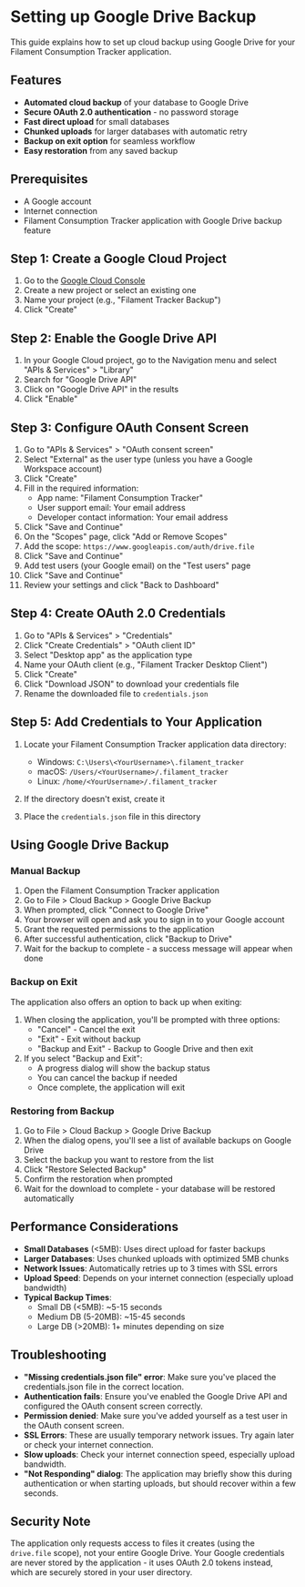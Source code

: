 # Setting up Google Drive Backup

This guide explains how to set up cloud backup using Google Drive for your Filament Consumption Tracker application.

## Features

-  **Automated cloud backup** of your database to Google Drive
-  **Secure OAuth 2.0 authentication** - no password storage
-  **Fast direct upload** for small databases
-  **Chunked uploads** for larger databases with automatic retry
-  **Backup on exit option** for seamless workflow
-  **Easy restoration** from any saved backup

## Prerequisites

-  A Google account
-  Internet connection
-  Filament Consumption Tracker application with Google Drive backup feature

## Step 1: Create a Google Cloud Project

1. Go to the [Google Cloud Console](https://console.cloud.google.com/)
2. Create a new project or select an existing one
3. Name your project (e.g., "Filament Tracker Backup")
4. Click "Create"

## Step 2: Enable the Google Drive API

1. In your Google Cloud project, go to the Navigation menu and select "APIs & Services" > "Library"
2. Search for "Google Drive API"
3. Click on "Google Drive API" in the results
4. Click "Enable"

## Step 3: Configure OAuth Consent Screen

1. Go to "APIs & Services" > "OAuth consent screen"
2. Select "External" as the user type (unless you have a Google Workspace account)
3. Click "Create"
4. Fill in the required information:
   -  App name: "Filament Consumption Tracker"
   -  User support email: Your email address
   -  Developer contact information: Your email address
5. Click "Save and Continue"
6. On the "Scopes" page, click "Add or Remove Scopes"
7. Add the scope: `https://www.googleapis.com/auth/drive.file`
8. Click "Save and Continue"
9. Add test users (your Google email) on the "Test users" page
10.   Click "Save and Continue"
11.   Review your settings and click "Back to Dashboard"

## Step 4: Create OAuth 2.0 Credentials

1. Go to "APIs & Services" > "Credentials"
2. Click "Create Credentials" > "OAuth client ID"
3. Select "Desktop app" as the application type
4. Name your OAuth client (e.g., "Filament Tracker Desktop Client")
5. Click "Create"
6. Click "Download JSON" to download your credentials file
7. Rename the downloaded file to `credentials.json`

## Step 5: Add Credentials to Your Application

1. Locate your Filament Consumption Tracker application data directory:

   -  Windows: `C:\Users\<YourUsername>\.filament_tracker`
   -  macOS: `/Users/<YourUsername>/.filament_tracker`
   -  Linux: `/home/<YourUsername>/.filament_tracker`

2. If the directory doesn't exist, create it
3. Place the `credentials.json` file in this directory

## Using Google Drive Backup

### Manual Backup

1. Open the Filament Consumption Tracker application
2. Go to File > Cloud Backup > Google Drive Backup
3. When prompted, click "Connect to Google Drive"
4. Your browser will open and ask you to sign in to your Google account
5. Grant the requested permissions to the application
6. After successful authentication, click "Backup to Drive"
7. Wait for the backup to complete - a success message will appear when done

### Backup on Exit

The application also offers an option to back up when exiting:

1. When closing the application, you'll be prompted with three options:
   -  "Cancel" - Cancel the exit
   -  "Exit" - Exit without backup
   -  "Backup and Exit" - Backup to Google Drive and then exit
2. If you select "Backup and Exit":
   -  A progress dialog will show the backup status
   -  You can cancel the backup if needed
   -  Once complete, the application will exit

### Restoring from Backup

1. Go to File > Cloud Backup > Google Drive Backup
2. When the dialog opens, you'll see a list of available backups on Google Drive
3. Select the backup you want to restore from the list
4. Click "Restore Selected Backup"
5. Confirm the restoration when prompted
6. Wait for the download to complete - your database will be restored automatically

## Performance Considerations

-  **Small Databases** (<5MB): Uses direct upload for faster backups
-  **Larger Databases**: Uses chunked uploads with optimized 5MB chunks
-  **Network Issues**: Automatically retries up to 3 times with SSL errors
-  **Upload Speed**: Depends on your internet connection (especially upload bandwidth)
-  **Typical Backup Times**:
   -  Small DB (<5MB): ~5-15 seconds
   -  Medium DB (5-20MB): ~15-45 seconds
   -  Large DB (>20MB): 1+ minutes depending on size

## Troubleshooting

-  **"Missing credentials.json file" error**: Make sure you've placed the credentials.json file in the correct location.
-  **Authentication fails**: Ensure you've enabled the Google Drive API and configured the OAuth consent screen correctly.
-  **Permission denied**: Make sure you've added yourself as a test user in the OAuth consent screen.
-  **SSL Errors**: These are usually temporary network issues. Try again later or check your internet connection.
-  **Slow uploads**: Check your internet connection speed, especially upload bandwidth.
-  **"Not Responding" dialog**: The application may briefly show this during authentication or when starting uploads, but should recover within a few seconds.

## Security Note

The application only requests access to files it creates (using the `drive.file` scope), not your entire Google Drive. Your Google credentials are never stored by the application - it uses OAuth 2.0 tokens instead, which are securely stored in your user directory.
